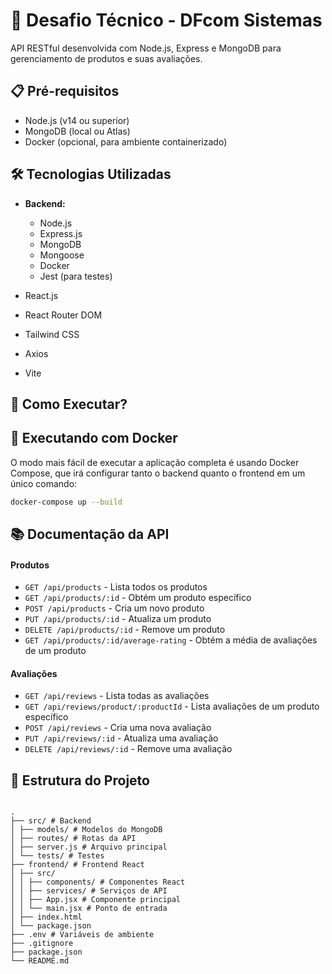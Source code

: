 # 🚀 Desafio Técnico - DFcom Sistemas

API RESTful desenvolvida com Node.js, Express e MongoDB para gerenciamento de produtos e suas avaliações.

## 📋 Pré-requisitos

- Node.js (v14 ou superior)
- MongoDB (local ou Atlas)
- Docker (opcional, para ambiente containerizado)

## 🛠️ Tecnologias Utilizadas

- **Backend:**

  - Node.js
  - Express.js
  - MongoDB
  - Mongoose
  - Docker
  - Jest (para testes)

- React.js
- React Router DOM
- Tailwind CSS
- Axios
- Vite

## 🚀 Como Executar?

## 🐳 Executando com Docker

O modo mais fácil de executar a aplicação completa é usando Docker Compose, que irá configurar tanto o backend quanto o frontend em um único comando:

```bash
docker-compose up --build
```

## 📚 Documentação da API

#### Produtos

- `GET /api/products` - Lista todos os produtos
- `GET /api/products/:id` - Obtém um produto específico
- `POST /api/products` - Cria um novo produto
- `PUT /api/products/:id` - Atualiza um produto
- `DELETE /api/products/:id` - Remove um produto
- `GET /api/products/:id/average-rating` - Obtém a média de avaliações de um produto

#### Avaliações

- `GET /api/reviews` - Lista todas as avaliações
- `GET /api/reviews/product/:productId` - Lista avaliações de um produto específico
- `POST /api/reviews` - Cria uma nova avaliação
- `PUT /api/reviews/:id` - Atualiza uma avaliação
- `DELETE /api/reviews/:id` - Remove uma avaliação

## 📝 Estrutura do Projeto

```

.
├── src/ # Backend
│ ├── models/ # Modelos do MongoDB
│ ├── routes/ # Rotas da API
│ ├── server.js # Arquivo principal
│ └── tests/ # Testes
├── frontend/ # Frontend React
│ ├── src/
│ │ ├── components/ # Componentes React
│ │ ├── services/ # Serviços de API
│ │ ├── App.jsx # Componente principal
│ │ └── main.jsx # Ponto de entrada
│ ├── index.html
│ └── package.json
├── .env # Variáveis de ambiente
├── .gitignore
├── package.json
└── README.md

```

```

```
